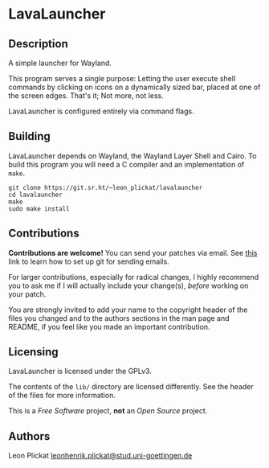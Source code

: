 # LavaLauncher
## Description

A simple launcher for Wayland.

This program serves a single purpose: Letting the user execute shell commands
by clicking on icons on a dynamically sized bar, placed at one of the screen
edges. That's it; Not more, not less.

LavaLauncher is configured entirely via command flags.


## Building

LavaLauncher depends on Wayland, the Wayland Layer Shell and Cairo. To build
this program you will need a C compiler and an implementation of `make`.

    git clone https://git.sr.ht/~leon_plickat/lavalauncher
    cd lavalauncher
    make
    sudo make install


## Contributions

**Contributions are welcome!** You can send your patches via email. See
[this](https://git-send-email.io/) link to learn how to set up git for sending
emails.

For larger contributions, especially for radical changes, I highly recommend you
to ask me if I will actually include your change(s), *before* working on your
patch.

You are strongly invited to add your name to the copyright header of the files
you changed and to the authors sections in the man page and README, if you feel
like you made an important contribution.


## Licensing

LavaLauncher is licensed under the GPLv3.

The contents of the `lib/` directory are licensed differently. See the header
of the files for more information.

This is a *Free Software* project, **not** an *Open Source* project.


## Authors

Leon Plickat <leonhenrik.plickat@stud.uni-goettingen.de>
